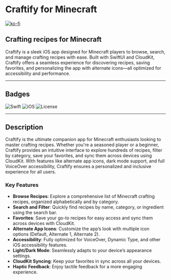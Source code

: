 # Craftify for Minecraft

[![ko-fi](https://ko-fi.com/img/githubbutton_sm.svg)](https://ko-fi.com/D1D61H811L)

## Crafting recipes for Minecraft

Craftify is a sleek iOS app designed for Minecraft players to browse, search, and manage crafting recipes with ease. Built with SwiftUI and CloudKit, Craftify offers a seamless experience for discovering recipes, saving favorites, and personalizing the app with alternate icons—all optimized for accessibility and performance.

---

## Badges

![Swift](https://img.shields.io/badge/Swift-5.9-orange.svg)
![iOS](https://img.shields.io/badge/iOS-17.0+-blue.svg)
![License](https://img.shields.io/badge/License-MIT-green.svg)

---

## Description

Craftify is the ultimate companion app for Minecraft enthusiasts looking to master crafting recipes. Whether you're a seasoned player or a beginner, Craftify provides an intuitive interface to explore hundreds of recipes, filter by category, save your favorites, and sync them across devices using CloudKit. With features like alternate app icons, dark mode support, and full VoiceOver accessibility, Craftify ensures a personalized and inclusive experience for all users.

### Key Features

- **Browse Recipes**: Explore a comprehensive list of Minecraft crafting recipes, organized alphabetically and by category.
- **Search and Filter**: Quickly find recipes by name, category, or ingredient using the search bar.
- **Favorites**: Save your go-to recipes for easy access and sync them across devices with CloudKit.
- **Alternate App Icons**: Customize the app’s look with multiple icon options (Default, Alternate 1, Alternate 2).
- **Accessibility**: Fully optimized for VoiceOver, Dynamic Type, and other iOS accessibility features.
- **Light/Dark Mode**: Seamlessly adapts to your device’s appearance settings.
- **CloudKit Syncing**: Keep your favorites in sync across all your devices.
- **Haptic Feedback**: Enjoy tactile feedback for a more engaging experience.
